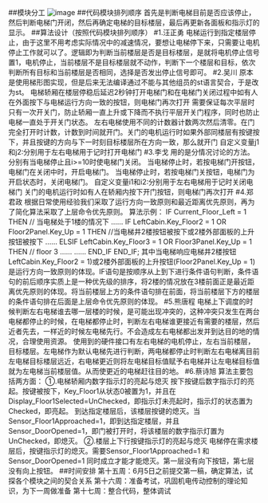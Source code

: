 ##模块分工
![image](http://images2015.cnblogs.com/blog/897300/201606/897300-20160618112002432-1431124676.png)
##代码模块排列顺序
首先是判断电梯目前是否应该停止，然后判断电梯门开闭，然后再确定电梯的目标楼层，最后再更新各面板和指示灯的显示。
##算法设计（按照代码模块排列顺序）
#1.汪正勇
电梯运行到指定楼层停止，由于这里不用考虑实际情况中的减速情况，要想让电梯停下来，只需要让电机停止工作就可以了。逻辑即为判断当前楼层是否是目标楼层，是就将电机停止信号置1，电机停止，当前楼层不是目标楼层就不动作，判断下一个楼层和目标，依次判断所有目标和当前楼层是否相同，选择是否发出停止信号即可。
#2.吴川
原本是使用梯形图实现，但是后来无法编译通过不能与其他组员的st语言契合，于是改为st。
电梯轿厢在楼层停稳后延迟2秒钟打开电梯门和在电梯门关闭过程中如有人在外面按下与电梯运行方向一致的按钮，则电梯门再次打开
需要保证每次平层时只有一次开关门，防止轿厢一直上升或下降而不执行平层开关门程序，同时也防止电梯一直处于开关门状态。
左右电梯使用不同的计数器计数两次然后清零。在门完全打开时计数，计数到时间就开门。关门的电机运行时如果外部同楼层有按键按下，并且按键的方向与下一时刻目标楼层所在方向一致，那么就开门
自定义变量j1和j2:分别用于左右电梯用于记时打开电梯门
#3.李戈
用的是分情况讨论的方法。分别有当电梯停止且i>=10时使电梯门关闭。
当电梯停止时，若按电梯门开按钮，电梯门在关闭中时，开启电梯门。
当电梯停止时，若按电梯门关按钮，电梯门为开启状态时，关闭电梯门。
自定义变量i1和i2:分别用于左右电梯用于记时关闭电梯门
关门的电机运行时如有人在轿厢内按下开门按钮，则电梯门再次打开
#4.郑君政
根据日常使用经验我们采取了运行方向一致原则和最近距离优先原则，再为了简化算法采取了上层命令优先原则。
算法示例：
IF Current_Floor_Left = 1 THEN  // 当电梯处于1楼的情况下
	……
IF LeftCabin.Key_Floor2 = 1 OR Floor2Panel.Key_Up = 1 THEN  //当电梯井2楼按钮被按下或2楼外部面板的上升按钮被按下
		……
ELSIF LeftCabin.Key_Floor3 = 1 OR Floor3Panel.Key_Up = 1 THEN  // floor 3
……
	……
	END_IF
END_IF;
其中当电梯响应电梯井2楼按钮LeftCabin.Key_Floor2 = 1)或2楼外部面板的上升按钮(Floor2Panel.Key_Up = 1)是运行方向一致原则的体现。IF语句是按顺序从上到下进行条件语句判断，条件语句的前后顺序实质上是一种优先级的排序，将2楼的情况放在3楼前面正是最近距离优先原则的体现。将当前楼层上方的条件语句排在前面，将当前楼层下方的楼层的条件语句排在后面是上层命令优先原则的体现。
#5.熊唐程
电梯上下调度的时候判断左右电梯谁去哪一层楼的时候，是可能出现冲突的，这种冲突只发生在两台电梯都停止的时候，在电梯都停止时，判断左右电梯谁更接近有需要的楼层，然后近者先去，一样近的时候左电梯先行。不会造成左右电梯都出发并到达目的地的情况，合理使用资源。
使用到的硬件接口有左右电梯的电机停止，左右当前楼层，目标楼层。左电梯作为默认电梯先进行判断，两电梯都停止时判断左右电梯离目前左电梯目标楼层远近，右电梯更近则将左电梯目标值赋予右电梯并让左电梯目标值就为左电梯当前楼层值。从而使更近的电梯赶往目的地。
#6.蔡诗旭
算法主要包括两方面：
①.电梯轿厢内数字指示灯的亮起与熄灭
按下按键后数字指示灯的亮起。按键被按下，Key_Floor1从状态0被置为1，并且在Display_Floor1Selected=UnChecked，即指示灯未亮起时，指示灯的状态置为Checked，即亮起。
到达指定楼层后，该楼层按键的熄灭。当Sensor_Floor1Approached=1，即到达指定楼层，并且Sensor_DoorOpened=1，即门被打开时，将该楼层的数字指示灯置为UnChecked，即熄灭。
②.楼层上下行按键指示灯的亮起与熄灭
电梯停在需求楼层后，按键指示灯的熄灭。需要Sensor_Floor1Approached=1 和Sensor_DoorOpened=1 同时成立才能才能熄灭。第一层没有向下按钮，第七层没有向上按钮。
##时间安排
第十五周：6月5日之前提交第一稿，确定算法，试探各个模块之间的契合关系
第十六周：准备考试，巩固机电传动控制的理论知识，为下一周做准备
第十七周：整合代码，整体调试
